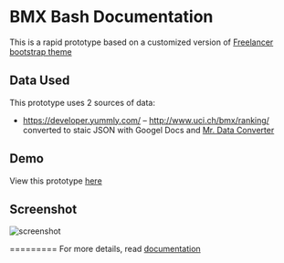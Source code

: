 BMX Bash Documentation
=========================

This is a rapid prototype based on a customized version of [Freelancer bootstrap theme ](http://startbootstrap.com/templates/freelancer/)

## Data Used
This prototype uses 2 sources of data:
- https://developer.yummly.com/
– http://www.uci.ch/bmx/ranking/ converted to staic JSON with Googel Docs and [Mr. Data Converter](http://shancarter.github.io/mr-data-converter/) 

## Demo
View this prototype [here](https://carbondesign.github.io/thisiswhatido)

## Screenshot
![screenshot](https://raw.github.com/carbondesign/thisiswhatido/gh-pages/screenshot.png)

=========
For more details, read [documentation](http://jekyllrb.com/)
